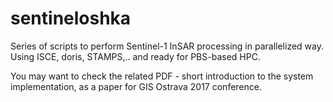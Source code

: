 # sentineloshka
Series of scripts to perform Sentinel-1 InSAR processing in parallelized way. Using ISCE, doris, STAMPS,.. and ready for PBS-based HPC.

You may want to check the related PDF - short introduction to the system implementation, as a paper for GIS Ostrava 2017 conference.
